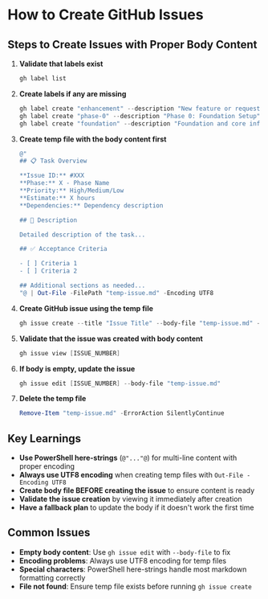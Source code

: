 # How to Create GitHub Issues

## Steps to Create Issues with Proper Body Content

1. **Validate that labels exist**
   ```powershell
   gh label list
   ```

2. **Create labels if any are missing**
   ```powershell
   gh label create "enhancement" --description "New feature or request" --color "a2eeef"
   gh label create "phase-0" --description "Phase 0: Foundation Setup" --color "0075ca"
   gh label create "foundation" --description "Foundation and core infrastructure" --color "d73a4a"
   ```

3. **Create temp file with the body content first**
   ```powershell
   @"
   ## 📋 Task Overview
   
   **Issue ID:** #XXX  
   **Phase:** X - Phase Name  
   **Priority:** High/Medium/Low  
   **Estimate:** X hours  
   **Dependencies:** Dependency description
   
   ## 🎯 Description
   
   Detailed description of the task...
   
   ## ✅ Acceptance Criteria
   
   - [ ] Criteria 1
   - [ ] Criteria 2
   
   ## Additional sections as needed...
   "@ | Out-File -FilePath "temp-issue.md" -Encoding UTF8
   ```

4. **Create GitHub issue using the temp file**
   ```powershell
   gh issue create --title "Issue Title" --body-file "temp-issue.md" --label "enhancement,phase-0,foundation" --assignee "@me"
   ```

5. **Validate that the issue was created with body content**
   ```powershell
   gh issue view [ISSUE_NUMBER]
   ```

6. **If body is empty, update the issue**
   ```powershell
   gh issue edit [ISSUE_NUMBER] --body-file "temp-issue.md"
   ```

7. **Delete the temp file**
   ```powershell
   Remove-Item "temp-issue.md" -ErrorAction SilentlyContinue
   ```

## Key Learnings

- **Use PowerShell here-strings** (`@"..."@`) for multi-line content with proper encoding
- **Always use UTF8 encoding** when creating temp files with `Out-File -Encoding UTF8`
- **Create body file BEFORE creating the issue** to ensure content is ready
- **Validate the issue creation** by viewing it immediately after creation
- **Have a fallback plan** to update the body if it doesn't work the first time

## Common Issues

- **Empty body content**: Use `gh issue edit` with `--body-file` to fix
- **Encoding problems**: Always use UTF8 encoding for temp files
- **Special characters**: PowerShell here-strings handle most markdown formatting correctly
- **File not found**: Ensure temp file exists before running `gh issue create`